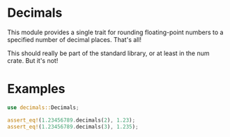# Decimals
This module provides a single trait for rounding floating-point numbers
to a specified number of decimal places. That's all!

This should really be part of the standard library, or at least in the num crate.
But it's not!

# Examples

```rust
use decimals::Decimals;

assert_eq!(1.23456789.decimals(2), 1.23);
assert_eq!(1.23456789.decimals(3), 1.235);
```
